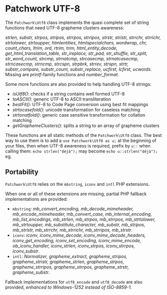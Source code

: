 Patchwork UTF-8
===============

The `Patchwork\Utf8` class implements the quasi complete set of string functions
that need UTF-8 grapheme clusters awareness:

*strlen, substr, strpos, stripos, strrpos, strripos, strstr, stristr, strrchr,
strrichr, strtolower, strtoupper, htmlentities, htmlspecialchars, wordwrap, chr,
count_chars, ltrim, ord, rtrim, trim, html_entity_decode,
get_html_translation_table, str_ireplace, str_pad, str_shuffle, str_split,
str_word_count, strcmp, strnatcmp, strcasecmp, strnatcasecmp, strncasecmp,
strncmp, strcspn, strpbrk, strrev, strspn, strtr, substr_compare, substr_count,
substr_replace, ucfirst, lcfirst, ucwords*.
Missing are *printf*-family functions and *number_format*.

Some more functions are also provided to help handling UTF-8 strings:

- *isUtf8()*: checks if a string contains well formed UTF-8
- *toASCII()*: generic UTF-8 to ASCII transliteration
- *bestFit()*: UTF-8 to Code Page conversion using best fit mappings
- *strtocasefold()*: unicode transformation for caseless matching
- *strtonatfold()*: generic case sensitive transformation for collation matching
- *getGraphemeClusters()*: splits a string to an array of grapheme clusters

These functions are all static methods of the `Patchwork\Utf8` class. The best
way to use them is to add a `use Patchwork\Utf8 as u;` at the beginning of your
files, then when UTF-8 awareness is required, prefix by `u::` when calling them:
`echo strlen("déjà");` may become `echo u::strlen("déjà");` eg.

Portability
-----------

`Patchwork\Utf8` relies on the `mbstring`, `iconv` and `intl` PHP extensions.

When one or all of these extensions are missing, partial PHP fallback
implementations are provided:

- `mbstring`: *mb_convert_encoding, mb_decode_mimeheader, mb_encode_mimeheader,
  mb_convert_case, mb_internal_encoding, mb_list_encodings, mb_strlen,
  mb_strpos, mb_strrpos, mb_strtolower, mb_strtoupper, mb_substitute_character,
  mb_substr, mb_stripos, mb_stristr, mb_strrchr, mb_strrichr, mb_strripos,
  mb_strstr*.
- `iconv`: *iconv, iconv_mime_decode, iconv_mime_decode_headers,
  iconv_get_encoding, iconv_set_encoding, iconv_mime_encode, ob_iconv_handler,
  iconv_strlen, iconv_strpos, iconv_strrpos, iconv_substr*.
- `intl`: *Normalizer, grapheme_extract, grapheme_stripos, grapheme_stristr,
  grapheme_strlen, grapheme_strpos, grapheme_strripos, grapheme_strrpos,
  grapheme_strstr, grapheme_substr*.

Fallback implementations for `utf8_encode` and `utf8_decode` are also provided,
*enhanced to Windows-1252 instead of ISO-8859-1*.
